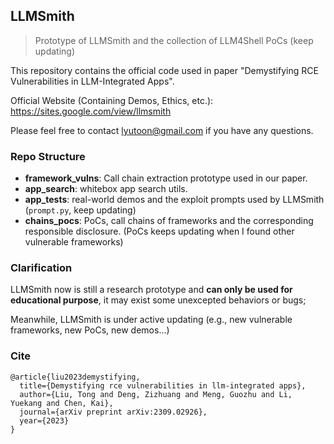 ## LLMSmith

> Prototype of LLMSmith and the collection of LLM4Shell PoCs (keep updating)

This repository contains the official code used in paper "Demystifying RCE Vulnerabilities in LLM-Integrated Apps".

Official Website (Containing Demos, Ethics, etc.): https://sites.google.com/view/llmsmith

Please feel free to contact lyutoon@gmail.com if you have any questions.

### Repo Structure
- **framework_vulns**: Call chain extraction prototype used in our paper.
- **app_search**: whitebox app search utils.
- **app_tests**: real-world demos and the exploit prompts used by LLMSmith (`prompt.py`, keep updating)
- **chains_pocs**: PoCs, call chains of frameworks and the corresponding responsible disclosure. (PoCs keeps updating when I found other vulnerable frameworks)

### Clarification
LLMSmith now is still a research prototype and **can only be used for educational purpose**, it may exist some unexcepted behaviors or bugs;

Meanwhile, LLMSmith is under active updating (e.g., new vulnerable frameworks, new PoCs, new demos...)

### Cite
```
@article{liu2023demystifying,
  title={Demystifying rce vulnerabilities in llm-integrated apps},
  author={Liu, Tong and Deng, Zizhuang and Meng, Guozhu and Li, Yuekang and Chen, Kai},
  journal={arXiv preprint arXiv:2309.02926},
  year={2023}
}
```
